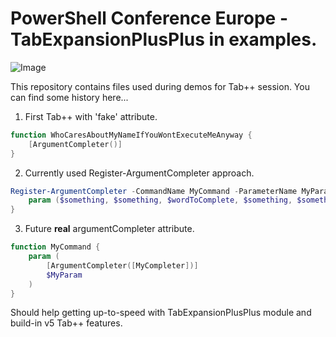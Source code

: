 # PowerShell Conference Europe - TabExpansionPlusPlus in examples.

![Image](http://becomelotr.cloudapp.net/bartekb/tabplusplus/raw/master/RightToolForTheJob.png)

This repository contains files used during demos for Tab++ session.
You can find some history here...

1. First Tab++ with 'fake' attribute.

```powershell
function WhoCaresAboutMyNameIfYouWontExecuteMeAnyway {
    [ArgumentCompleter()]
}
```

2. Currently used Register-ArgumentCompleter approach.

```powershell
Register-ArgumentCompleter -CommandName MyCommand -ParameterName MyParam -ScriptBlock {
    param ($something, $something, $wordToComplete, $something, $something)
}
```

3. Future **real** argumentCompleter attribute.

```powershell
function MyCommand {
    param (
        [ArgumentCompleter([MyCompleter])]
        $MyParam
    )
}
```

Should help getting up-to-speed with TabExpansionPlusPlus module and build-in v5 Tab++ features.